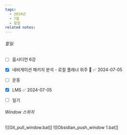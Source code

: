 ```yaml
---
tags:
  - 2024년
  - 7월
  - 할일
related notes:
---
```

###### 할일:
- [ ] 옵시디언 6강
- [x] 네비게이션 패키지 분석 - 로컬 플래너 위주 🔺 ✅ 2024-07-05
- [ ] 운동
- [x] LMS ✅ 2024-07-05
- [ ] 일기















######  Window 스위치
![[Git_pull_window.bat]]
![[Obsidian_push_window 1.bat]]

